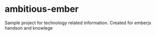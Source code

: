 # ambitious-ember
 Sample project for technology related information. Created for emberjs handson and knowlege 
